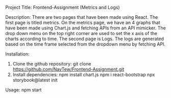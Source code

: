 
Project Title: Frontend-Assignment (Metrics and Logs)

Description: There are two pages that have been made using React. The first page is titled metrics. On the metrics page, we have an 4 graphs that have been made using Chart.js and fetching APIs from an API mimicker. The drop down menu on the top right corner are used to set the x axis of the charts according to time. The second page is Logs. The logs are generated based on the time frame selected from the dropdown menu by fetching API.

Installation:
  1. Clone the github repository:
     git clone https://github.com/NavTew/Frontend-Assignment.git
  2. Install dependencies:
     npm install chart.js
     npm i react-bootstrap
     npx storybook@latest init     

Usage: npm start


